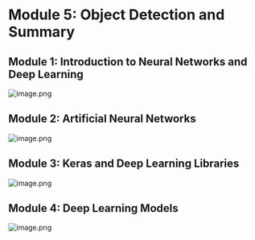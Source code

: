 

# Module 5: Object Detection and Summary
## Module 1: Introduction to Neural Networks and Deep Learning
![image.png](https://prod-files-secure.s3.us-west-2.amazonaws.com/03e82b26-cccb-4906-bb56-adabcbdc0655/a8d40bcb-c482-4026-8872-311e16b2dc63/image.png?X-Amz-Algorithm=AWS4-HMAC-SHA256&X-Amz-Content-Sha256=UNSIGNED-PAYLOAD&X-Amz-Credential=ASIAZI2LB4667O5TTG7O%2F20250204%2Fus-west-2%2Fs3%2Faws4_request&X-Amz-Date=20250204T161831Z&X-Amz-Expires=3600&X-Amz-Security-Token=IQoJb3JpZ2luX2VjEBgaCXVzLXdlc3QtMiJIMEYCIQCkZRf5VtuPFeNBMdbl6jpKtHAJH1H8G1c1zyILeMp0kQIhAJsX2K%2B233hXUJBKcl8lGCKwcV0Qhldiw9qwmwCIT6vIKv8DCDEQABoMNjM3NDIzMTgzODA1IgyrZvNAz3P2bq6H9SAq3AObhc8rbsLRwbh2PfH9rFjreFbH8ZJLKpacwWx90%2BnH7ICPpC%2FKOdvELnEDZhFcLBysVxBjluOtSXG0IJF8bYO2KTHG1Rex3ksKL2yqU4vCkomb%2FKEdFq20kW9MMmcQnkM7e%2FaDUmGVFxz7%2FAdrSqvaHFTGezwWRjcE3Aizsvw0yCcztBqUtD099H0B4ei0dVz51TaPTDY2nXCq6XTc29Csz%2FiXdstJRIrJjg2xcweeisnGFTucOArM%2FWYx8Z2PkM1c50pDtDH4d%2F0g4rMg0Bq%2FjWI9NF9jGvzeSplHWm2eQxQo5xlzoCqDbHfPjf216GXVFeaOLhIeGA83WB%2FdpnatB5ZtBOZ7GZa41Zf3cGdt0R3zrzhSiUV%2Bzg9hAzWe1T5OIRDPtU8CvjOznkZugq3Fm4aiW955tESXJC5YkjlCirY%2FSdRNDOv9B%2BlLSgKHmYmZIws5SeLW0JLItcwponNbRxCscmbRhrnX5sWiQp86ii4ZFr90oJz4mftFwkP4gb9zwMEKQQJ1y2qPOTwhUMKUOYJyYJvT270h1LvClriFr2tRJ6d0fVLA4KzOo6HXShwo0M5X%2FnBzTxzLye83fgC6VPAvjze9Tv8xVrKWsZ1MDfO6UtmWdNOPYFknITCA54i9BjqkAXTqE3LFrFvXBp0tvxJGiUy6Q4NbL2P4R44iGxWcrCTUmzpYMVjDJPOqo%2Ba0sywtwVRdqbKYIEapTmFPRWTvxkVKGaFol4rOXocvs5cPcFOTrEGHB39v%2BadCz3UN80FNYPwMDoXEP895XY56ADJe%2B6HsKBSSTwTVDuh3l3lzfBPAFJXrBtlA2EsilFw5nv2jpyOjB3fzhe3q1Zg1INyjDun9S6jq&X-Amz-Signature=f956fc74620ab20749ff5046b237e97ecc86ea4e831ac2ac9e64bdd0d2f9cff2&X-Amz-SignedHeaders=host&x-id=GetObject)
## Module 2: Artificial Neural Networks
![image.png](https://prod-files-secure.s3.us-west-2.amazonaws.com/03e82b26-cccb-4906-bb56-adabcbdc0655/5157ca89-62da-41d9-a98f-6432b71047a9/image.png?X-Amz-Algorithm=AWS4-HMAC-SHA256&X-Amz-Content-Sha256=UNSIGNED-PAYLOAD&X-Amz-Credential=ASIAZI2LB4667O5TTG7O%2F20250204%2Fus-west-2%2Fs3%2Faws4_request&X-Amz-Date=20250204T161831Z&X-Amz-Expires=3600&X-Amz-Security-Token=IQoJb3JpZ2luX2VjEBgaCXVzLXdlc3QtMiJIMEYCIQCkZRf5VtuPFeNBMdbl6jpKtHAJH1H8G1c1zyILeMp0kQIhAJsX2K%2B233hXUJBKcl8lGCKwcV0Qhldiw9qwmwCIT6vIKv8DCDEQABoMNjM3NDIzMTgzODA1IgyrZvNAz3P2bq6H9SAq3AObhc8rbsLRwbh2PfH9rFjreFbH8ZJLKpacwWx90%2BnH7ICPpC%2FKOdvELnEDZhFcLBysVxBjluOtSXG0IJF8bYO2KTHG1Rex3ksKL2yqU4vCkomb%2FKEdFq20kW9MMmcQnkM7e%2FaDUmGVFxz7%2FAdrSqvaHFTGezwWRjcE3Aizsvw0yCcztBqUtD099H0B4ei0dVz51TaPTDY2nXCq6XTc29Csz%2FiXdstJRIrJjg2xcweeisnGFTucOArM%2FWYx8Z2PkM1c50pDtDH4d%2F0g4rMg0Bq%2FjWI9NF9jGvzeSplHWm2eQxQo5xlzoCqDbHfPjf216GXVFeaOLhIeGA83WB%2FdpnatB5ZtBOZ7GZa41Zf3cGdt0R3zrzhSiUV%2Bzg9hAzWe1T5OIRDPtU8CvjOznkZugq3Fm4aiW955tESXJC5YkjlCirY%2FSdRNDOv9B%2BlLSgKHmYmZIws5SeLW0JLItcwponNbRxCscmbRhrnX5sWiQp86ii4ZFr90oJz4mftFwkP4gb9zwMEKQQJ1y2qPOTwhUMKUOYJyYJvT270h1LvClriFr2tRJ6d0fVLA4KzOo6HXShwo0M5X%2FnBzTxzLye83fgC6VPAvjze9Tv8xVrKWsZ1MDfO6UtmWdNOPYFknITCA54i9BjqkAXTqE3LFrFvXBp0tvxJGiUy6Q4NbL2P4R44iGxWcrCTUmzpYMVjDJPOqo%2Ba0sywtwVRdqbKYIEapTmFPRWTvxkVKGaFol4rOXocvs5cPcFOTrEGHB39v%2BadCz3UN80FNYPwMDoXEP895XY56ADJe%2B6HsKBSSTwTVDuh3l3lzfBPAFJXrBtlA2EsilFw5nv2jpyOjB3fzhe3q1Zg1INyjDun9S6jq&X-Amz-Signature=92bb31eda8111f5b5bad0f20f15e5b4355a05a811c3592207eb1f32673402217&X-Amz-SignedHeaders=host&x-id=GetObject)
## Module 3: Keras and Deep Learning Libraries
![image.png](https://prod-files-secure.s3.us-west-2.amazonaws.com/03e82b26-cccb-4906-bb56-adabcbdc0655/5089ce50-05f1-470d-ad42-42503bf1df5f/image.png?X-Amz-Algorithm=AWS4-HMAC-SHA256&X-Amz-Content-Sha256=UNSIGNED-PAYLOAD&X-Amz-Credential=ASIAZI2LB4667O5TTG7O%2F20250204%2Fus-west-2%2Fs3%2Faws4_request&X-Amz-Date=20250204T161831Z&X-Amz-Expires=3600&X-Amz-Security-Token=IQoJb3JpZ2luX2VjEBgaCXVzLXdlc3QtMiJIMEYCIQCkZRf5VtuPFeNBMdbl6jpKtHAJH1H8G1c1zyILeMp0kQIhAJsX2K%2B233hXUJBKcl8lGCKwcV0Qhldiw9qwmwCIT6vIKv8DCDEQABoMNjM3NDIzMTgzODA1IgyrZvNAz3P2bq6H9SAq3AObhc8rbsLRwbh2PfH9rFjreFbH8ZJLKpacwWx90%2BnH7ICPpC%2FKOdvELnEDZhFcLBysVxBjluOtSXG0IJF8bYO2KTHG1Rex3ksKL2yqU4vCkomb%2FKEdFq20kW9MMmcQnkM7e%2FaDUmGVFxz7%2FAdrSqvaHFTGezwWRjcE3Aizsvw0yCcztBqUtD099H0B4ei0dVz51TaPTDY2nXCq6XTc29Csz%2FiXdstJRIrJjg2xcweeisnGFTucOArM%2FWYx8Z2PkM1c50pDtDH4d%2F0g4rMg0Bq%2FjWI9NF9jGvzeSplHWm2eQxQo5xlzoCqDbHfPjf216GXVFeaOLhIeGA83WB%2FdpnatB5ZtBOZ7GZa41Zf3cGdt0R3zrzhSiUV%2Bzg9hAzWe1T5OIRDPtU8CvjOznkZugq3Fm4aiW955tESXJC5YkjlCirY%2FSdRNDOv9B%2BlLSgKHmYmZIws5SeLW0JLItcwponNbRxCscmbRhrnX5sWiQp86ii4ZFr90oJz4mftFwkP4gb9zwMEKQQJ1y2qPOTwhUMKUOYJyYJvT270h1LvClriFr2tRJ6d0fVLA4KzOo6HXShwo0M5X%2FnBzTxzLye83fgC6VPAvjze9Tv8xVrKWsZ1MDfO6UtmWdNOPYFknITCA54i9BjqkAXTqE3LFrFvXBp0tvxJGiUy6Q4NbL2P4R44iGxWcrCTUmzpYMVjDJPOqo%2Ba0sywtwVRdqbKYIEapTmFPRWTvxkVKGaFol4rOXocvs5cPcFOTrEGHB39v%2BadCz3UN80FNYPwMDoXEP895XY56ADJe%2B6HsKBSSTwTVDuh3l3lzfBPAFJXrBtlA2EsilFw5nv2jpyOjB3fzhe3q1Zg1INyjDun9S6jq&X-Amz-Signature=858bc52d5254278bae09aac3fbbe5f7af34385e7cb673cb1a9613549bf8a1d07&X-Amz-SignedHeaders=host&x-id=GetObject)
## Module 4: Deep Learning Models
![image.png](https://prod-files-secure.s3.us-west-2.amazonaws.com/03e82b26-cccb-4906-bb56-adabcbdc0655/4e22fcb0-cfbc-4d28-b961-b9b8fde071f0/image.png?X-Amz-Algorithm=AWS4-HMAC-SHA256&X-Amz-Content-Sha256=UNSIGNED-PAYLOAD&X-Amz-Credential=ASIAZI2LB4667O5TTG7O%2F20250204%2Fus-west-2%2Fs3%2Faws4_request&X-Amz-Date=20250204T161831Z&X-Amz-Expires=3600&X-Amz-Security-Token=IQoJb3JpZ2luX2VjEBgaCXVzLXdlc3QtMiJIMEYCIQCkZRf5VtuPFeNBMdbl6jpKtHAJH1H8G1c1zyILeMp0kQIhAJsX2K%2B233hXUJBKcl8lGCKwcV0Qhldiw9qwmwCIT6vIKv8DCDEQABoMNjM3NDIzMTgzODA1IgyrZvNAz3P2bq6H9SAq3AObhc8rbsLRwbh2PfH9rFjreFbH8ZJLKpacwWx90%2BnH7ICPpC%2FKOdvELnEDZhFcLBysVxBjluOtSXG0IJF8bYO2KTHG1Rex3ksKL2yqU4vCkomb%2FKEdFq20kW9MMmcQnkM7e%2FaDUmGVFxz7%2FAdrSqvaHFTGezwWRjcE3Aizsvw0yCcztBqUtD099H0B4ei0dVz51TaPTDY2nXCq6XTc29Csz%2FiXdstJRIrJjg2xcweeisnGFTucOArM%2FWYx8Z2PkM1c50pDtDH4d%2F0g4rMg0Bq%2FjWI9NF9jGvzeSplHWm2eQxQo5xlzoCqDbHfPjf216GXVFeaOLhIeGA83WB%2FdpnatB5ZtBOZ7GZa41Zf3cGdt0R3zrzhSiUV%2Bzg9hAzWe1T5OIRDPtU8CvjOznkZugq3Fm4aiW955tESXJC5YkjlCirY%2FSdRNDOv9B%2BlLSgKHmYmZIws5SeLW0JLItcwponNbRxCscmbRhrnX5sWiQp86ii4ZFr90oJz4mftFwkP4gb9zwMEKQQJ1y2qPOTwhUMKUOYJyYJvT270h1LvClriFr2tRJ6d0fVLA4KzOo6HXShwo0M5X%2FnBzTxzLye83fgC6VPAvjze9Tv8xVrKWsZ1MDfO6UtmWdNOPYFknITCA54i9BjqkAXTqE3LFrFvXBp0tvxJGiUy6Q4NbL2P4R44iGxWcrCTUmzpYMVjDJPOqo%2Ba0sywtwVRdqbKYIEapTmFPRWTvxkVKGaFol4rOXocvs5cPcFOTrEGHB39v%2BadCz3UN80FNYPwMDoXEP895XY56ADJe%2B6HsKBSSTwTVDuh3l3lzfBPAFJXrBtlA2EsilFw5nv2jpyOjB3fzhe3q1Zg1INyjDun9S6jq&X-Amz-Signature=6b7ad762301932b73393fc93df1ef75b9038e1889fa654d087382fdffbf2738e&X-Amz-SignedHeaders=host&x-id=GetObject)